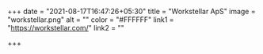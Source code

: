+++
date = "2021-08-17T16:47:26+05:30"
title = "Workstellar ApS"
image = "workstellar.png"
alt = ""
color = "#FFFFFF"
link1 = "https://workstellar.com/"
link2 = ""

+++